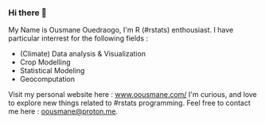 ### Hi there 👋

My Name is Ousmane Ouedraogo, I'm R (#rstats) enthousiast. I have particular interrest for the following fields : 
- (Climate) Data analysis & Visualization
- Crop Modelling
- Statistical Modeling 
- Geocomputation

Visit my personal website here : www.oousmane.com/
I'm curious, and love to explore new things related to #rstats programming. Feel free to contact me here : oousmane@proton.me.
